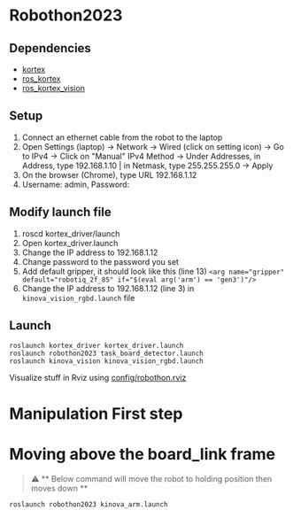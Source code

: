 # Robothon2023

## Dependencies

- [kortex](https://github.com/Kinovarobotics/kortex)
- [ros_kortex](https://github.com/Kinovarobotics/ros_kortex)
- [ros_kortex_vision](https://github.com/Kinovarobotics/ros_kortex_vision)

## Setup

1. Connect an ethernet cable from the robot to the laptop
2. Open Settings (laptop) -> Network -> Wired (click on setting icon) -> Go to IPv4 -> Click on "Manual" IPv4 Method -> Under Addresses, in Address, type 192.168.1.10 | in Netmask, type 255.255.255.0 -> Apply
3. On the browser (Chrome), type URL 192.168.1.12
4. Username: admin, Password: <type-password-here>

## Modify launch file 

1. roscd kortex_driver/launch
2. Open kortex_driver.launch
3. Change the IP address to 192.168.1.12
4. Change password to the password you set
5. Add default gripper, it should look like this (line 13) `<arg name="gripper" default="robotiq_2f_85" if="$(eval arg('arm') == 'gen3')"/>`
6. Change the IP address to 192.168.1.12 (line 3) in `kinova_vision_rgbd.launch` file

## Launch

```
roslaunch kortex_driver kortex_driver.launch
roslaunch robothon2023 task_board_detector.launch
roslaunch kinova_vision kinova_vision_rgbd.launch
```

Visualize stuff in Rviz using [config/robothon.rviz](config/robothon.rviz)

# Manipulation First step 
# Moving above the board_link frame

> :warning: ** Below command will move the robot to holding position then moves down **

```
roslaunch robothon2023 kinova_arm.launch
```


